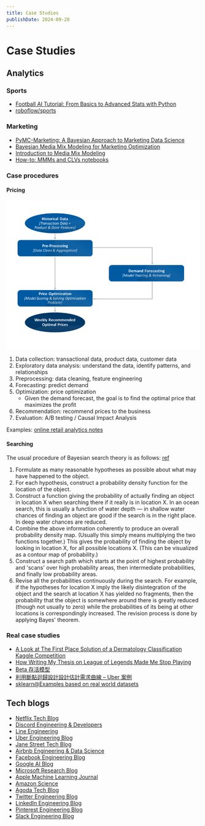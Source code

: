 ```yaml
---
title: Case Studies
publishDate: 2024-09-20
---
```


# Case Studies

## Analytics

### Sports

- [Football AI Tutorial: From Basics to Advanced Stats with Python](https://www.youtube.com/watch?v=aBVGKoNZQUw)
- [roboflow/sports](https://github.com/roboflow/sports)

### Marketing

- [PyMC-Marketing: A Bayesian Approach to Marketing Data Science](https://www.pymc-labs.com/blog-posts/pymc-marketing-a-bayesian-approach-to-marketing-data-science/)
- [Bayesian Media Mix Modeling for Marketing Optimization](https://www.pymc-labs.com/blog-posts/bayesian-media-mix-modeling-for-marketing-optimization/)
- [Introduction to Media Mix Modeling](https://www.pymc-marketing.io/en/stable/guide/mmm/mmm_intro.html)
- [How-to: MMMs and CLVs notebooks](https://www.pymc-marketing.io/en/stable/notebooks/index.html)

### Case procedures

#### Pricing

![pricing](./images/pricing.png "A diagram from Azure")

1. Data collection: transactional data, product data, customer data
2. Exploratory data analysis: understand the data, identify patterns, and relationships
3. Preprocessing: data cleaning, feature engineering
4. Forecasting: predict demand
5. Optimization: price optimization
   - Given the demand forecast, the goal is to find the optimal price that maximizes the profit
6. Recommendation: recommend prices to the business
7. Evaluation: A/B testing / Causal Impact Analysis

Examples: [online retail analytics notes](online-retail-analytics.md)

#### Searching

The usual procedure of Bayesian search theory is as follows: [ref](https://en.wikipedia.org/wiki/Bayesian_search_theory)

1. Formulate as many reasonable hypotheses as possible about what may have happened to the object.
2. For each hypothesis, construct a probability density function for the location of the object.
3. Construct a function giving the probability of actually finding an object in location X when searching there if it really is in location X. In an ocean search, this is usually a function of water depth — in shallow water chances of finding an object are good if the search is in the right place. In deep water chances are reduced.
4. Combine the above information coherently to produce an overall probability density map. (Usually this simply means multiplying the two functions together.) This gives the probability of finding the object by looking in location X, for all possible locations X. (This can be visualized as a contour map of probability.)
5. Construct a search path which starts at the point of highest probability and 'scans' over high probability areas, then intermediate probabilities, and finally low probability areas.
6. Revise all the probabilities continuously during the search. For example, if the hypotheses for location X imply the likely disintegration of the object and the search at location X has yielded no fragments, then the probability that the object is somewhere around there is greatly reduced (though not usually to zero) while the probabilities of its being at other locations is correspondingly increased. The revision process is done by applying Bayes' theorem.

### Real case studies

- [A Look at The First Place Solution of a Dermatology Classification Kaggle Competition](https://bjlkeng.io/posts/a-look-at-the-first-place-solution-of-a-dermatology-classification-kaggle-competition/)
- [How Writing My Thesis on League of Legends Made Me Stop Playing](https://www.youtube.com/watch?v=a-a6__xFeVc)
- [Beta 存活模型](https://taweihuang.hpd.io/2020/02/23/beta-survival-model/)
- [利用斷點迴歸設計設計估計需求曲線 – Uber 案例](https://taweihuang.hpd.io/2018/09/09/nat_exp_rdd_uber/)
- [sklearn@Examples based on real world datasets](https://scikit-learn.org/stable/auto_examples/applications/index.html)

## Tech blogs

- [Netflix Tech Blog](https://netflixtechblog.com/)
- [Discord Engineering & Developers](https://discord.com/category/engineering)
- [Line Engineering](https://engineering.linecorp.com/zh-hant/blog)
- [Uber Engineering Blog](https://www.uber.com/en-HK/blog/engineering/)
- [Jane Street Tech Blog](https://blog.janestreet.com/)
- [Airbnb Engineering & Data Science](https://medium.com/airbnb-engineering)
- [Facebook Engineering Blog](https://engineering.fb.com/)
- [Google AI Blog](https://ai.googleblog.com/)
- [Microsoft Research Blog](https://www.microsoft.com/en-us/research/blog/)
- [Apple Machine Learning Journal](https://machinelearning.apple.com/)
- [Amazon Science](https://www.amazon.science/)
- [Agoda Tech Blog](https://medium.com/agoda-engineering)
- [Twitter Engineering Blog](https://blog.twitter.com/engineering)
- [LinkedIn Engineering Blog](https://engineering.linkedin.com/blog)
- [Pinterest Engineering Blog](https://medium.com/pinterest-engineering)
- [Slack Engineering Blog](https://slack.engineering/)
